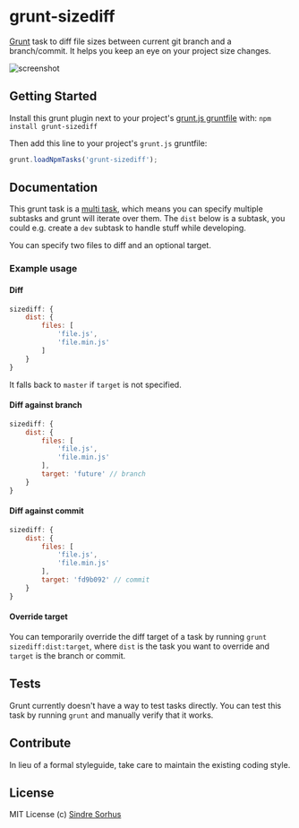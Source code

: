 # grunt-sizediff

[Grunt][grunt] task to diff file sizes between current git branch and a branch/commit. It helps you keep an eye on your project size changes.

![screenshot](https://raw.github.com/sindresorhus/grunt-sizediff/master/screenshot.png)


## Getting Started

Install this grunt plugin next to your project's [grunt.js gruntfile][getting_started] with: `npm install grunt-sizediff`

Then add this line to your project's `grunt.js` gruntfile:

```javascript
grunt.loadNpmTasks('grunt-sizediff');
```


## Documentation

This grunt task is a [multi task](https://github.com/cowboy/grunt/blob/master/docs/types_of_tasks.md#multi-tasks-%E2%9A%91), which means you can specify multiple subtasks and grunt will iterate over them. The `dist` below is a subtask, you could e.g. create a `dev` subtask to handle stuff while developing.

You can specify two files to diff and an optional target.


### Example usage


#### Diff

```javascript
sizediff: {
	dist: {
		files: [
			'file.js',
			'file.min.js'
		]
	}
}
```

It falls back to `master` if `target` is not specified.


#### Diff against branch

```javascript
sizediff: {
	dist: {
		files: [
			'file.js',
			'file.min.js'
		],
		target: 'future' // branch
	}
}
```


#### Diff against commit

```javascript
sizediff: {
	dist: {
		files: [
			'file.js',
			'file.min.js'
		],
		target: 'fd9b092' // commit
	}
}
```

#### Override target

You can temporarily override the diff target of a task by running `grunt sizediff:dist:target`, where `dist` is the task you want to override and `target` is the branch or commit.


## Tests

Grunt currently doesn't have a way to test tasks directly. You can test this task by running `grunt` and manually verify that it works.


## Contribute

In lieu of a formal styleguide, take care to maintain the existing coding style.


## License

MIT License
(c) [Sindre Sorhus](http://sindresorhus.com)


[grunt]: https://github.com/cowboy/grunt
[getting_started]: https://github.com/cowboy/grunt/blob/master/docs/getting_started.md